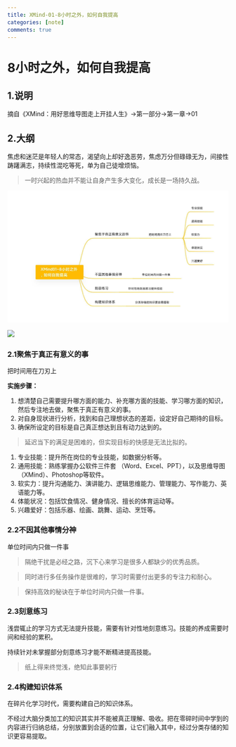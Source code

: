 ```yaml
---
title: XMind-01-8小时之外，如何自我提高
categories: [note]
comments: true
---
```


# 8小时之外，如何自我提高

## 1.说明

摘自《XMind：用好思维导图走上开挂人生》→第一部分→第一章→01

## 2.大纲

焦虑和迷茫是年轻人的常态，渴望向上却好逸恶劳，焦虑万分但碌碌无为，间接性踌躇满志，持续性混吃等死，单为自己徒增烦恼。

> 一时兴起的热血并不能让自身产生多大变化，成长是一场持久战。

<!-- ![](https://gitee.com/QLX3/warehouse/raw/master/XMaid-01/XMaind-01.jpg) -->

![](img/XMaid-01/XMaind-01.jpg)

<img src="{{ '/img/XMaid-01/XMaind-01.jpg' | relative_url }}">

### 2.1聚焦于真正有意义的事

把时间用在刀刃上

**实施步骤：**

1. 想清楚自己需要提升哪方面的能力、补充哪方面的技能、学习哪方面的知识，然后专注地去做，聚焦于真正有意义的事。
2. 对自身现状进行分析，找到和自己理想状态的差距，设定好自己期待的目标。
3. 确保所设定的目标是自己真正想达到且有动力达到的。

> 延迟当下的满足是困难的，但实现目标的快感是无法比拟的。

1. 专业技能：提升所在岗位的专业技能，如数据分析等。
2. 通用技能：熟练掌握办公软件三件套 （Word、Excel、PPT），以及思维导图（XMind）、Photoshop等软件。
3. 软实力：提升沟通能力、演讲能力、逻辑思维能力、管理能力、写作能力、英语能力等。
4. 体能状况：包括饮食情况、健身情况、擅长的体育运动等。
5. 兴趣爱好：包括乐器、绘画、跳舞、运动、烹饪等。

### 2.2不因其他事情分神

单位时间内只做一件事

> 隔绝干扰是必经之路，沉下心来学习是很多人都缺少的优秀品质。

> 同时进行多任务操作是很难的，学习时需要付出更多的专注力和耐心。

> 保持高效的秘诀在于单位时间内只做一件事。

### 2.3刻意练习

浅尝辄止的学习方式无法提升技能，需要有针对性地刻意练习。技能的养成需要时间和经验的累积。

持续针对未掌握部分刻意练习才能不断精进提高技能。

> 纸上得来终觉浅，绝知此事要躬行

### 2.4构建知识体系

在碎片化学习时代，需要构建自己的知识体系。

不经过大脑分类加工的知识其实并不能被真正理解、吸收。把在零碎时间中学到的内容进行归纳总结，分别放置到合适的位置，让它们融入其中，经过分类存储的知识更容易提取。
